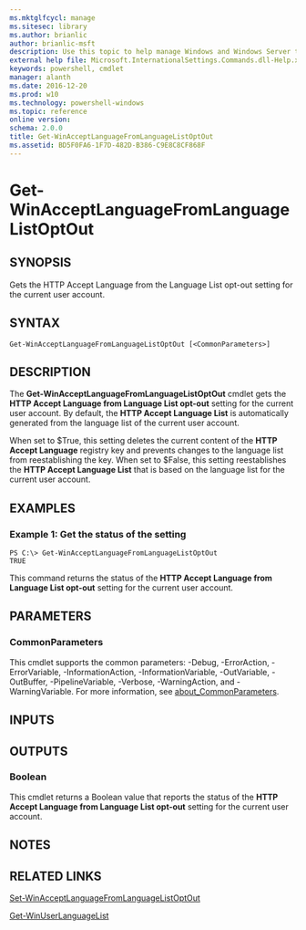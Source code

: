```yaml
---
ms.mktglfcycl: manage
ms.sitesec: library
ms.author: brianlic
author: brianlic-msft
description: Use this topic to help manage Windows and Windows Server technologies with Windows PowerShell.
external help file: Microsoft.InternationalSettings.Commands.dll-Help.xml
keywords: powershell, cmdlet
manager: alanth
ms.date: 2016-12-20
ms.prod: w10
ms.technology: powershell-windows
ms.topic: reference
online version: 
schema: 2.0.0
title: Get-WinAcceptLanguageFromLanguageListOptOut
ms.assetid: BD5F0FA6-1F7D-482D-B386-C9E8C8CF868F
---
```


# Get-WinAcceptLanguageFromLanguageListOptOut

## SYNOPSIS
Gets the HTTP Accept Language from the Language List opt-out setting for the current user account.

## SYNTAX

```
Get-WinAcceptLanguageFromLanguageListOptOut [<CommonParameters>]
```

## DESCRIPTION
The **Get-WinAcceptLanguageFromLanguageListOptOut** cmdlet gets the **HTTP Accept Language from Language List opt-out** setting for the current user account.
By default, the **HTTP Accept Language List** is automatically generated from the language list of the current user account.

When set to $True, this setting deletes the current content of the **HTTP Accept Language** registry key and prevents changes to the language list from reestablishing the key.
When set to $False, this setting reestablishes the **HTTP Accept Language List** that is based on the language list for the current user account.

## EXAMPLES

### Example 1: Get the status of the setting
```
PS C:\> Get-WinAcceptLanguageFromLanguageListOptOut
TRUE
```

This command returns the status of the **HTTP Accept Language from Language List opt-out** setting for the current user account.

## PARAMETERS

### CommonParameters
This cmdlet supports the common parameters: -Debug, -ErrorAction, -ErrorVariable, -InformationAction, -InformationVariable, -OutVariable, -OutBuffer, -PipelineVariable, -Verbose, -WarningAction, and -WarningVariable. For more information, see [about_CommonParameters](http://go.microsoft.com/fwlink/?LinkID=113216).

## INPUTS

## OUTPUTS

### Boolean
This cmdlet returns a Boolean value that reports the status of the **HTTP Accept Language from Language List opt-out** setting for the current user account.

## NOTES

## RELATED LINKS

[Set-WinAcceptLanguageFromLanguageListOptOut](./Set-WinAcceptLanguageFromLanguageListOptOut.md)

[Get-WinUserLanguageList](./Get-WinUserLanguageList.md)

